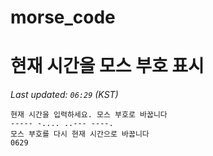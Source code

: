 # morse_code
# 현재 시간을 모스 부호 표시
<!-- MORSE_TIME_START -->
_Last updated: `06:29` (KST)_

```
현재 시간을 입력하세요. 모스 부호로 바꿉니다
----- -.... ..--- ----.
모스 부호를 다시 현재 시간으로 바꿉니다
0629
```
<!-- MORSE_TIME_END -->
